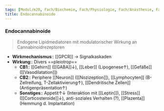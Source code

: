 ```yaml
---
tags: [Modul/m20, Fach/Biochemie, Fach/Physiologie, Fach/Anästhesie, Fach/Neurologie]
title: Endocannabinoide
---
```

### Endocannabinoide
> Endogene Lipidmediatoren mit modulatorischer Wirkung an Cannabinoidrezeptoren
- **Wirkmechanismus**:: [[GPCR]] → Signalkaskaden
- **Wirkung**:: Divers ==pleiotrop==
	- **CB1**:: [[Gehirn]] ([[GABA]]↓), [[Leber]] (Lipogenese↑), [[Gefäße]] ([[Vasodilatation]])
	- **CB2**:: Periphere [[Neuron]] ([[Nozizeption]]), [[Lymphocyten]] (B-Zellreifung, T-Zellaktivierung↑), [[Dendritische Zellen]] (Antigenpräsentation↑)
	- **Sonstiges**:: Appetit↑↓ (Interaktion mit [[Leptin]]), [[Stress]] ([[Corticosteroide]]↓), anti-soziales Verhalten (?), [[Plazenta]] (Hemmung d. Implantation)